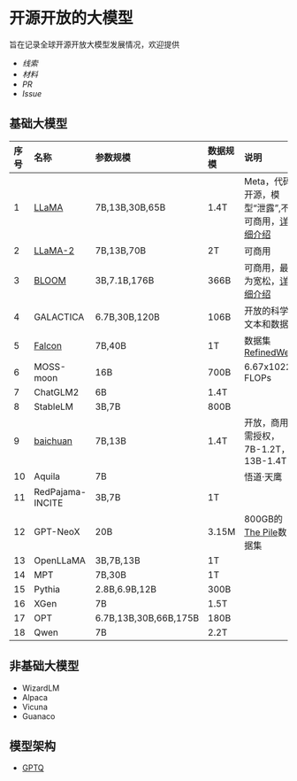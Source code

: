 # 开源开放的大模型

旨在记录全球开源开放大模型发展情况，欢迎提供
- *线索*
- *材料*
- *PR*
- *Issue*


## 基础大模型
|序号|名称|参数规模|数据规模|说明|
|:-|:-|:-|:-|:-|
|1|[LLaMA](Open-LLMs/llama.md)|7B,13B,30B,65B|1.4T|Meta，代码开源，模型“泄露”,不可商用，[详细介绍](https://mp.weixin.qq.com/s/dKInMi6P80GXecUtR3WQsA)|
|2|[LLaMA-2](Open-LLMs/llama2.md)|7B,13B,70B|2T|可商用|
|3|[BLOOM](Open-LLMs/bloom.md)|3B,7.1B,176B|366B|可商用，最为宽松，[详细介绍](https://mp.weixin.qq.com/s/ia-yrmXbnlooRA3K1hoTwQ)|
|4|GALACTICA|6.7B,30B,120B|106B|开放的科学文本和数据|
|5|[Falcon](Open-LLMs/falcon.md)|7B,40B|1T|数据集[ RefinedWeb](https://huggingface.co/datasets/tiiuae/falcon-refinedweb)|
|6|MOSS-moon|16B|700B|6.67x1022 FLOPs|
|7|ChatGLM2|6B|1.4T||
|8|StableLM|3B,7B|800B||
|9|[baichuan](Open-LLMs/baichuan.md)|7B,13B|1.4T|开放，商用需授权，7B-1.2T，13B-1.4T|
|10|Aquila|7B||悟道·天鹰|
|11|RedPajama-INCITE|3B,7B|1T||
|12|GPT-NeoX|20B|3.15M|800GB的[The Pile](https://arxiv.org/abs/2101.00027)数据集|
|13|OpenLLaMA|3B,7B,13B|1T||
|14|MPT|7B,30B|1T|
|15|Pythia|2.8B,6.9B,12B|300B||
|16|XGen|7B|1.5T||
|17|OPT|6.7B,13B,30B,66B,175B|180B||
|18|Qwen|7B|2.2T||

## 非基础大模型
- WizardLM
- Alpaca
- Vicuna
- Guanaco



## 模型架构

- [GPTQ](https://github.com/IST-DASLab/gptq)


